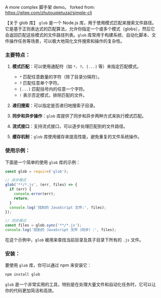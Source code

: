 A more complex 脚手架 demo。
forked from: https://gitee.com/zhutouqietuzai/simple-cli


【关于 glob 库】
`glob` 是一个 Node.js 库，用于使用模式匹配来搜索文件路径。它是基于正则表达式的匹配算法，允许你指定一个或多个模式（globs），然后它会返回匹配这些模式的文件路径列表。`glob` 库常用于构建系统、自动化脚本、文件操作任务等场景，可以极大地简化文件搜索和操作的复杂性。

### 主要特点：

1. **模式匹配**：可以使用通配符（如 `*`、`?`、`[...]` 等）来指定匹配模式。
   - `*` 匹配任意数量的字符（除了目录分隔符）。
   - `?` 匹配任意单个字符。
   - `[...]` 匹配括号内的任意一个字符。
   - `!` 表示否定模式，排除匹配的文件。

2. **递归搜索**：可以指定是否递归地搜索子目录。

3. **同步和异步操作**：`glob` 库提供了同步和异步两种方式来执行模式匹配。

4. **流式接口**：支持流式接口，可以逐步处理匹配到的文件路径。

5. **缓存机制**：`glob` 库使用缓存来提高性能，避免重复的文件系统操作。

### 使用示例：

下面是一个简单的使用 `glob` 库的示例：

```javascript
const glob = require('glob');

// 异步模式
glob('**/*.js', (err, files) => {
  if (err) {
    console.error(err);
    return;
  }
  console.log('找到的 JavaScript 文件:', files);
});

// 同步模式
const files = glob.sync('**/*.js');
console.log('找到的 JavaScript 文件（同步）:', files);
```

在这个示例中，`glob` 被用来查找当前目录及其子目录下所有的 `.js` 文件。

### 安装：

要使用 `glob` 库，你可以通过 npm 来安装它：

```sh
npm install glob
```

`glob` 是一个非常实用的工具，特别是在处理大量文件和自动化任务时，它可以让你的代码更加简洁和高效。
